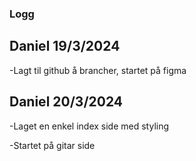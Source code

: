 ### Logg

## Daniel 19/3/2024

-Lagt til github å brancher, startet på figma

## Daniel 20/3/2024

-Laget en enkel index side med styling

-Startet på gitar side
